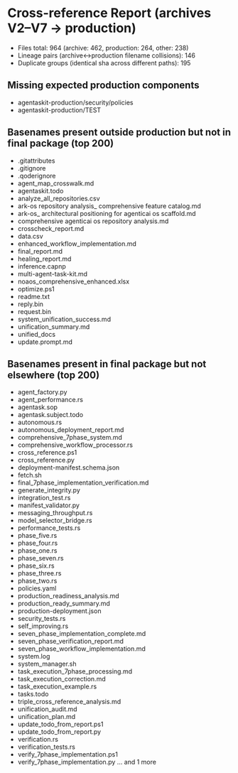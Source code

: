 ﻿# Cross-reference Report (archives V2–V7 → production)
- Files total: 964 (archive: 462, production: 264, other: 238)
- Lineage pairs (archive↔production filename collisions): 146
- Duplicate groups (identical sha across different paths): 195
## Missing expected production components
- agentaskit-production/security/policies
- agentaskit-production/TEST
## Basenames present outside production but not in final package (top 200)
- .gitattributes
- .gitignore
- .qoderignore
- agent_map_crosswalk.md
- agentaskit.todo
- analyze_all_repositories.csv
- ark-os repository analysis_ comprehensive feature catalog.md
- ark-os_ architectural positioning for agenticai os scaffold.md
- comprehensive agenticai os repository analysis.md
- crosscheck_report.md
- data.csv
- enhanced_workflow_implementation.md
- final_report.md
- healing_report.md
- inference.capnp
- multi-agent-task-kit.md
- noaos_comprehensive_enhanced.xlsx
- optimize.ps1
- readme.txt
- reply.bin
- request.bin
- system_unification_success.md
- unification_summary.md
- unified_docs
- update.prompt.md
## Basenames present in final package but not elsewhere (top 200)
- agent_factory.py
- agent_performance.rs
- agentask.sop
- agentask.subject.todo
- autonomous.rs
- autonomous_deployment_report.md
- comprehensive_7phase_system.md
- comprehensive_workflow_processor.rs
- cross_reference.ps1
- cross_reference.py
- deployment-manifest.schema.json
- fetch.sh
- final_7phase_implementation_verification.md
- generate_integrity.py
- integration_test.rs
- manifest_validator.py
- messaging_throughput.rs
- model_selector_bridge.rs
- performance_tests.rs
- phase_five.rs
- phase_four.rs
- phase_one.rs
- phase_seven.rs
- phase_six.rs
- phase_three.rs
- phase_two.rs
- policies.yaml
- production_readiness_analysis.md
- production_ready_summary.md
- production-deployment.json
- security_tests.rs
- self_improving.rs
- seven_phase_implementation_complete.md
- seven_phase_verification_report.md
- seven_phase_workflow_implementation.md
- system.log
- system_manager.sh
- task_execution_7phase_processing.md
- task_execution_correction.md
- task_execution_example.rs
- tasks.todo
- triple_cross_reference_analysis.md
- unification_audit.md
- unification_plan.md
- update_todo_from_report.ps1
- update_todo_from_report.py
- verification.rs
- verification_tests.rs
- verify_7phase_implementation.ps1
- verify_7phase_implementation.py
… and 1 more
